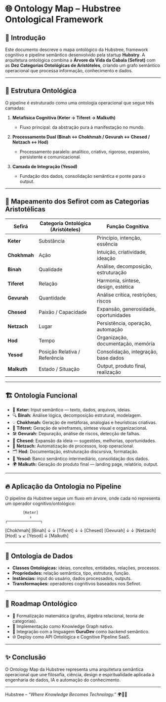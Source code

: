 # 🌐 Ontology Map – Hubstree Ontological Framework

## 🧠 Introdução

Este documento descreve o mapa ontológico da Hubstree, framework cognitivo e pipeline semântico desenvolvido pela startup **Hubstry**. A arquitetura ontológica combina a **Árvore da Vida da Cabala (Sefirot)** com as **Dez Categorias Ontológicas de Aristóteles**, criando um grafo semântico operacional que processa informação, conhecimento e dados.

---

## 🌳 Estrutura Ontológica

O pipeline é estruturado como uma ontologia operacional que segue três camadas:

1. **Metafísica Cognitiva (Keter → Tiferet → Malkuth)**  
   - Fluxo principal: da abstração pura à manifestação no mundo.

2. **Processamento Dual (Binah ↔ Chokhmah / Gevurah ↔ Chesed / Netzach ↔ Hod)**  
   - Processamento paralelo: analítico, criativo, rigoroso, expansivo, persistente e comunicacional.

3. **Camada de Integração (Yesod)**  
   - Fundação dos dados, consolidação semântica e ponte para o output.

---

## 🔗 Mapeamento dos Sefirot com as Categorias Aristotélicas

| Sefirá      | Categoria Ontológica (Aristóteles) | Função Cognitiva                      |
|--------------|-------------------------------------|----------------------------------------|
| **Keter**    | Substância                         | Princípio, intenção, essência         |
| **Chokhmah** | Ação                               | Intuição, criatividade, ideação       |
| **Binah**    | Qualidade                          | Análise, decomposição, estruturação   |
| **Tiferet**  | Relação                            | Harmonia, síntese, design, estética   |
| **Gevurah**  | Quantidade                         | Análise crítica, restrições, riscos   |
| **Chesed**   | Paixão / Capacidade                | Expansão, generosidade, oportunidades |
| **Netzach**  | Lugar                               | Persistência, operação, automação     |
| **Hod**      | Tempo                               | Organização, documentação, memória    |
| **Yesod**    | Posição Relativa / Referência       | Consolidação, integração, base dados  |
| **Malkuth**  | Estado / Situação                   | Output, produto final, realização     |

---

## 🏗️ Ontologia Funcional

- 🎯 **Keter:** Input semântico — texto, dados, arquivos, ideias.  
- 🔍 **Binah:** Análise lógica, decomposição estrutural, modelagem.  
- 💡 **Chokhmah:** Geração de metáforas, analogias e heurísticas criativas.  
- 🎨 **Tiferet:** Geração de wireframes, síntese visual e organizacional.  
- 🛠️ **Gevurah:** Depuração, análise de riscos, detecção de falhas.  
- 🚀 **Chesed:** Expansão da ideia — sugestões, melhorias, oportunidades.  
- 🔁 **Netzach:** Automatização de processos, loop operacional.  
- 🗂️ **Hod:** Documentação, estruturação discursiva, formatação.  
- 🔗 **Yesod:** Banco semântico intermediário, consolidação dos dados.  
- 🌍 **Malkuth:** Geração do produto final — landing page, relatório, output.

---

## 🔥 Aplicação da Ontologia no Pipeline

O pipeline da Hubstree segue um fluxo em árvore, onde cada nó representa um operador cognitivo/ontológico:

            [Keter]
               ↓
    ┌───────────────┐
 [Chokhmah]      [Binah]
    ↓                 ↓
           [Tiferet]
    ↓                 ↓
 [Chesed]         [Gevurah]
    ↓                 ↓
 [Netzach]        [Hod]
         ↘       ↙
           [Yesod]
             ↓
          [Malkuth]

---

## 📜 Ontologia de Dados

- **Classes Ontológicas:** ideias, conceitos, entidades, relações, processos.  
- **Propriedades:** relação semântica, tipo, estrutura, função.  
- **Instâncias:** input do usuário, dados processados, outputs.  
- **Transformações:** operadores cognitivos baseados nos Sefirot.

---

## 🚀 Roadmap Ontológico

- 🔧 Formalização matemática (grafos, álgebra relacional, teoria de categorias).  
- 🧠 Implementação como Knowledge Graph nativo.  
- 🔗 Integração com a linguagem **GuruDev** como backend semântico.  
- 🌐 Deploy como API Ontológica e Cognitive Pipeline SaaS.

---

## ✨ Conclusão

O Ontology Map da Hubstree representa uma arquitetura semântica operacional que une filosofia, ciência, design e espiritualidade aplicada à engenharia de dados, IA e automação do conhecimento.

---

Hubstree – *“Where Knowledge Becomes Technology.”* 🌍🚀🌳

